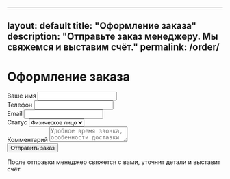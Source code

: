 
---
layout: default
title: "Оформление заказа"
description: "Отправьте заказ менеджеру. Мы свяжемся и выставим счёт."
permalink: /order/
---

<h1>Оформление заказа</h1>
<form id="order-form" method="POST" action="https://formspree.io/f/XXXXXXXX">
  <div class="form-row">
    <label>Ваше имя</label>
    <input type="text" name="name" required>
  </div>
  <div class="form-row">
    <label>Телефон</label>
    <input type="tel" name="phone" required>
  </div>
  <div class="form-row">
    <label>Email</label>
    <input type="email" name="email" required>
  </div>
  <div class="form-row">
    <label>Статус</label>
    <select name="customer_type" required>
      <option value="fiz">Физическое лицо</option>
      <option value="ip">ИП</option>
      <option value="ooo">ООО</option>
    </select>
  </div>
  <input type="hidden" name="cart_json" id="cart_json">
  <div class="form-row">
    <label>Комментарий</label>
    <textarea name="comment" placeholder="Удобное время звонка, особенности доставки и т.д."></textarea>
  </div>
  <button type="submit" class="btn">Отправить заказ</button>
  <p class="muted">После отправки менеджер свяжется с вами, уточнит детали и выставит счёт.</p>
</form>

<script>
document.addEventListener('DOMContentLoaded', () => {
  const cart = JSON.parse(localStorage.getItem('cart') || '[]');
  document.getElementById('cart_json').value = JSON.stringify(cart);
});
</script>
